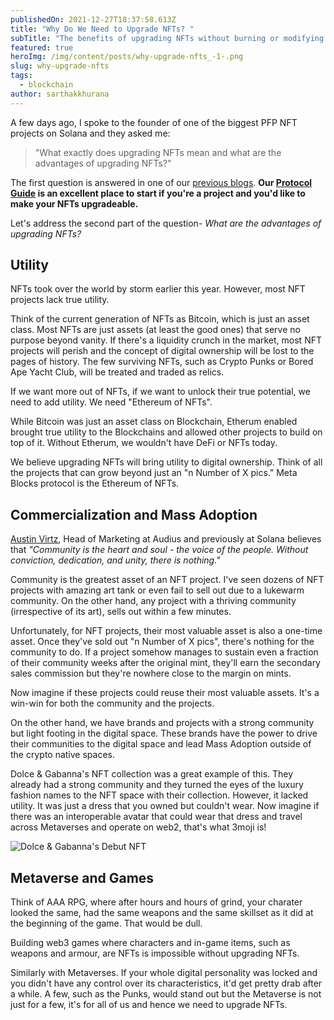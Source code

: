 ```yaml
---
publishedOn: 2021-12-27T18:37:58.613Z
title: "Why Do We Need to Upgrade NFTs? "
subTitle: "The benefits of upgrading NFTs without burning or modifying NFTs "
featured: true
heroImg: /img/content/posts/why-upgrade-nfts_-1-.png
slug: why-upgrade-nfts
tags:
  - blockchain
author: sarthakkhurana
---
```

A few days ago, I spoke to the founder of one of the biggest PFP NFT projects on Solana and they asked me:

> "What exactly does upgrading NFTs mean and what are the advantages of upgrading NFTs?" 

The first question is answered in one of our [previous blogs](https://metablocks.world/blog/clay-bricks-vs-legos). **Our [Protocol Guide](https://metablocks.world/guides/protocol) is an excellent place to start if you're a project and you'd like to make your NFTs upgradeable.**

Let's address the second part of the question- *What are the advantages of upgrading NFTs?*  

## Utility 

NFTs took over the world by storm earlier this year. However, most NFT projects lack true utility. 

Think of the current generation of NFTs as Bitcoin, which is just an asset class. Most NFTs are just assets (at least the good ones) that serve no purpose beyond vanity. If there's a liquidity crunch in the market, most NFT projects will perish and the concept of digital ownership will be lost to the pages of history. The few surviving NFTs, such as Crypto Punks or Bored Ape Yacht Club, will be treated and traded as relics. 

If we want more out of NFTs, if we want to unlock their true potential, we need to add utility. We need "Ethereum of NFTs". 

While Bitcoin was just an asset class on Blockchain, Etherum enabled brought true utility to the Blockchains and allowed other projects to build on top of it. Without Etherum, we wouldn't have DeFi or NFTs today. 

We believe upgrading NFTs will bring utility to digital ownership. Think of all the projects that can grow beyond just an "n Number of X pics." Meta Blocks protocol is the Ethereum of NFTs. 

## Commercialization and Mass Adoption 

[Austin Virtz](https://www.linkedin.com/in/austinvirts/), Head of Marketing at Audius and previously at Solana believes that *"Community is the heart and soul - the voice of the people. Without conviction, dedication, and unity, there is nothing."*

Community is the greatest asset of an NFT project. I've seen dozens of NFT projects with amazing art tank or even fail to sell out due to a lukewarm community. On the other hand, any project with a thriving community (irrespective of its art), sells out within a few minutes. 

Unfortunately, for NFT projects, their most valuable asset is also a one-time asset. Once they've sold out "n Number of X pics", there's nothing for the community to do. If a project somehow manages to sustain even a fraction of their community weeks after the original mint, they'll earn the secondary sales commission but they're nowhere close to the margin on mints. 

Now imagine if these projects could reuse their most valuable assets. It's a win-win for both the community and the projects. 

On the other hand, we have brands and projects with a strong community but light footing in the digital space. These brands have the power to drive their communities to the digital space and lead Mass Adoption outside of the crypto native spaces. 

Dolce & Gabanna's NFT collection was a great example of this. They already had a strong community and they turned the eyes of the luxury fashion names to the NFT space with their collection. However, it lacked utility. It was just a dress that you owned but couldn't wear. Now imagine if there was an interoperable avatar that could wear that dress and travel across Metaverses and operate on web2, that's what 3moji is!

![Dolce & Gabanna's Debut NFT](/img/content/posts/dolce-gabbana-s-nft.png "Dolce & Gabanna's Debut NFT Dress")

## Metaverse and Games

Think of AAA RPG, where after hours and hours of grind, your charater looked the same, had the same weapons and the same skillset as it did at the beginning of the game. That would be dull. 

Building web3 games where characters and in-game items, such as weapons and armour, are NFTs is impossible without upgrading NFTs. 

Similarly with Metaverses. If your whole digital personality was locked and you didn't have any control over its characteristics, it'd get pretty drab after a while. A few, such as the Punks, would stand out but the Metaverse is not just for a few, it's for all of us and hence we need to upgrade NFTs.